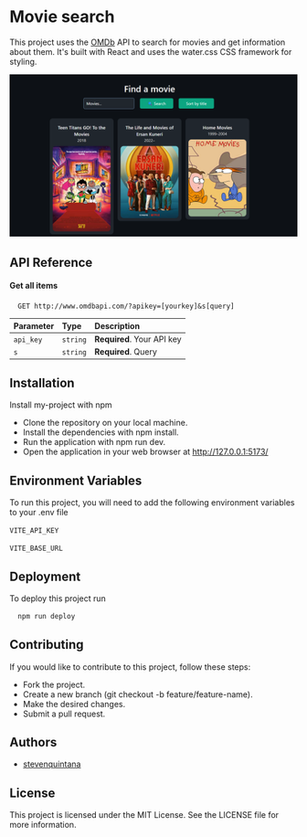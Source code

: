 # Movie search

This project uses the [OMDb](https://www.omdbapi.com/) API to search for movies and get information about them. It's built with React and uses the water.css CSS framework for styling.

![Design preview:](./banner.png)

## API Reference

#### Get all items

```http
  GET http://www.omdbapi.com/?apikey=[yourkey]&s[query]
```

| Parameter | Type     | Description                |
| :-------- | :------- | :------------------------- |
| `api_key` | `string` | **Required**. Your API key |
| `s`       | `string` | **Required**. Query        |

## Installation

Install my-project with npm

- Clone the repository on your local machine.
- Install the dependencies with npm install.
- Run the application with npm run dev.
- Open the application in your web browser at http://127.0.0.1:5173/

## Environment Variables

To run this project, you will need to add the following environment variables to your .env file

`VITE_API_KEY`

`VITE_BASE_URL`

## Deployment

To deploy this project run

```bash
  npm run deploy
```

## Contributing

If you would like to contribute to this project, follow these steps:

- Fork the project.
- Create a new branch (git checkout -b feature/feature-name).
- Make the desired changes.
- Submit a pull request.

## Authors

- [stevenquintana](https://www.linkedin.com/in/stevenquintana/)

## License

This project is licensed under the MIT License. See the LICENSE file for more information.
